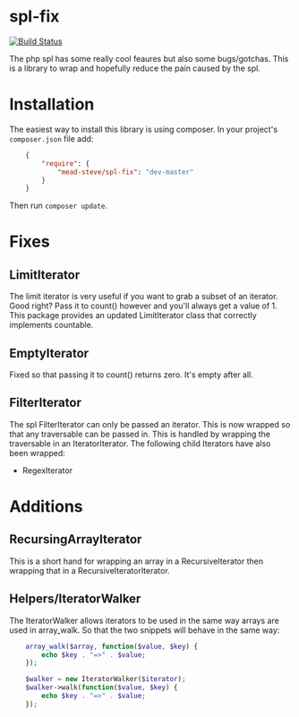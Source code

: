 spl-fix
=======
[![Build Status](https://travis-ci.org/meadsteve/spl-fix.png?branch=master)](https://travis-ci.org/meadsteve/spl-fix)

The php spl has some really cool feaures but also some bugs/gotchas. This is a library to wrap and hopefully reduce the pain caused by the spl.

# Installation

The easiest way to install this library is using composer. In your project's `composer.json` file add:

```json
    {
        "require": {
            "mead-steve/spl-fix": "dev-master"
        }
    }
```

Then run `composer update`.

# Fixes

## LimitIterator

The limit iterator is very useful if you want to grab a subset of an iterator. Good right? Pass it to count() however and you'll always get a value of 1. This package provides an updated LimitIterator class that correctly implements countable.

## EmptyIterator
Fixed so that passing it to count() returns zero. It's empty after all.

## FilterIterator

The spl FilterIterator can only be passed an iterator. This is now wrapped so that any traversable can be passed in. This is handled by wrapping the traversable in an IteratorIterator.
The following child Iterators have also been wrapped:
- RegexIterator

# Additions

## RecursingArrayIterator
This is a short hand for wrapping an array in a RecursiveIterator then wrapping that in a
RecursiveIteratorIterator.

## Helpers/IteratorWalker
The IteratorWalker allows iterators to be used in the same way arrays are used in array_walk. So that the two snippets
will behave in the same way:

```php
    array_walk($array, function($value, $key) {
        echo $key . "=>" . $value;
    });
```

```php
    $walker = new IteratorWalker($iterator);
    $walker->walk(function($value, $key) {
        echo $key . "=>" . $value;
    });
```